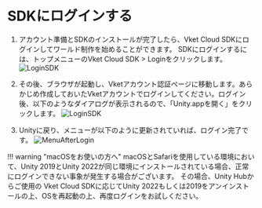# SDKにログインする

1. アカウント準備とSDKのインストールが完了したら、Vket Cloud SDKにログインしてワールド制作を始めることができます。
    SDKにログインするには、トップメニューのVket Cloud SDK > Loginをクリックします。
    ![LoginSDK](img/LoginSDK.jpg)

2. その後、ブラウザが起動し、Vketアカウント認証ページに移動します。あらかじめ作成しておいたVketアカウントでログインしてください。ログイン後、以下のようなダイアログが表示されるので、「Unity.appを開く」をクリックします。
    ![LoginSDK](img/LoginToken.ja.jpg)

3. Unityに戻り、メニューが以下のように更新されていれば、ログイン完了です。
    ![MenuAfterLogin](img/MenuAfterLogin.jpg)

!!! warning "macOSをお使いの方へ"
    macOSとSafariを使用している環境において、Unity 2019とUnity 2022が同じ環境にインストールされている場合、正常にログインできない事象が発生する場合がございます。
    その場合、Unity Hubからご使用の Vket Cloud SDKに応じてUnity 2022もしくは2019をアンインストールの上、OSを再起動の上、再度ログインをお試しください。  
